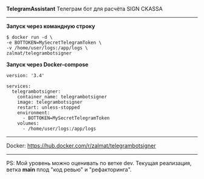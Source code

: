 **TelegramAssistant**
Телеграм бот для расчёта SIGN CKASSA
***
**Запуск через командную строку**
```
$ docker run -d \
-e BOTTOKEN=MySecretTelegramToken \
-v /home/user/logs:/app/logs \
zalmat/telegrambotsigner
```

**Запуск через Docker-compose**

```
version: '3.4'

services:
  telegrambotsigner:
    container_name: telegrambotsigner
    image: telegrambotsigner
    restart: unless-stopped
    environment:
      - BOTTOKEN=MySecretTelegramToken
    volumes:
      - /home/user/logs:/app/logs
```


***
Docker: https://hub.docker.com/r/zalmat/telegrambotsigner
***
 
PS: Мой уровень можно оценивать по ветке dev.
Текущая реализация, ветка **main** плод "код ревью" и "рефакторинга".
